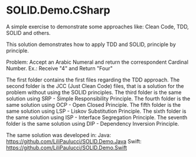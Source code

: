 # SOLID.Demo.CSharp
A simple exercise to demonstrate some approaches like: Clean Code, TDD, SOLID and others.

This solution demonstrates how to apply TDD and SOLID, principle by principle. 

Problem: Accept an Arabic Numeral and return the correspondent Cardinal Number.
Ex.: Receive "4" and Return "Four"

The first folder contains the first files regarding the TDD approach.
The second folder is the JCC (Just Clean Code) files, that is a solution for the problem without using the SOLID principles.
The third folder is the same solution using SRP - Simple Responsibility Principle.
The fourth folder is the same solution using OCP - Open Closed Principle.
The fifth folder is the same solution using LSP - Liskov Substitution Principle.
The sixth folder is the same solution using ISP - Interface Segregation Principle.
The seventh folder is the same solution using DIP - Dependency Inversion Principle.

The same solution was developed in:
Java: https://github.com/LiliPaulucci/SOLID.Demo.Java
Swift: https://github.com/LiliPaulucci/SOLID.Demo.Swift
